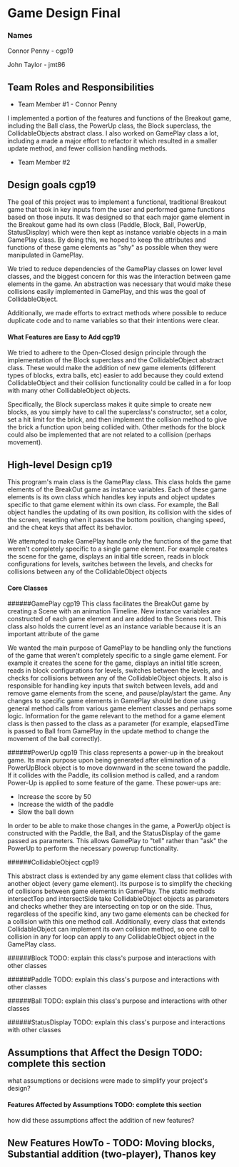 # Game Design Final
### Names

Connor Penny - cgp19

John Taylor - jmt86

## Team Roles and Responsibilities

 * Team Member #1 - Connor Penny
 
 I implemented a portion of the features and functions of the Breakout game, including the 
 Ball class, the PowerUp class, the Block superclass, the CollidableObjects abstract class. I
 also worked on GamePlay class a lot, including a made a major effort to refactor it which resulted
 in a smaller update method, and fewer collision handling methods.

 * Team Member #2


## Design goals cgp19

The goal of this project was to implement a functional, traditional Breakout game that took in key inputs 
from the user and performed game functions based on those inputs. It was designed so that each major 
game element in the Breakout game had its own class (Paddle, Block, Ball, PowerUp, StatusDisplay) which
were then kept as instance variable objects in a main GamePlay class. By doing this, we hoped to keep
the attributes and functions of these game elements as "shy" as possible when they were manipulated in
GamePlay. 

We tried to reduce dependencies of the GamePlay classes on lower level classes, and the biggest concern for
this was the interaction between game elements in the game. An abstraction was necessary that would
make these collisions easily implemented in GamePlay, and this was the goal of CollidableObject.

Additionally, we made efforts to extract methods where possible to reduce duplicate code and to name
variables so that their intentions were clear.


#### What Features are Easy to Add cgp19

We tried to adhere to the Open-Closed design principle through the implementation of the Block superclass
and the CollidableObject abstract class. These would make the addition of new game elements (different types
of blocks, extra balls, etc) easier to add because they could extend CollidableObject and their collision
functionality could be called in a for loop with many other CollidableObject objects.

Specifically, the Block superclass makes it quite simple to create new blocks, as you simply have to call 
the superclass's constructor, set a color, set a hit limit for the brick, and then implement the 
collision method to give the brick a function upon being collided with. Other methods for the block could
also be implemented that are not related to a collision (perhaps movement).


## High-level Design cp19

This program's main class is the GamePlay class. This class holds the game elements of the BreakOut game
as instance variables. Each of these game elements is its own class which handles key inputs and object 
updates specific to that game element within its own class. For example, the Ball object handles the
updating of its own position, its collision with the sides of the screen, resetting when it passes the
bottom position, changing speed, and the cheat keys that affect its behavior.

We attempted to make GamePlay handle only the functions of the game that weren't completely specific to a
single game element. For example creates the scene for the game, displays an initial title screen, reads in
block configurations for levels, switches between the levels, and checks for collisions between any of the
CollidableObject objects

#### Core Classes

######GamePlay cgp19
This class facilitates the BreakOut game by creating a Scene with an animation Timeline. New instance
variables are constructed of each game element and are added to the Scenes root. This class also holds
the current level as an instance variable because it is an important attribute of the game

We wanted the main purpose of GamePlay to be handling only the functions of the game that weren't completely 
specific to a single game element. For example it creates the scene for the game, displays an initial 
title screen, reads in block configurations for levels, switches between the levels, and checks for 
collisions between any of the CollidableObject objects. It also is responsible for handling key inputs
that switch between levels, add and remove game elements from the scene, and pause/play/start the game. 
Any changes to specific game elements in GamePlay should be done using general method calls from various 
game element classes and perhaps some logic. Information for the game relevant to the method for a game
element class is then passed to the class as a parameter (for example, elapsedTime is passed to Ball
from GamePlay in the update method to change the movement of the ball correctly).

######PowerUp cgp19
This class represents a power-up in the breakout game. Its main purpose upon being generated after elimination
of a PowerUpBlock object is to move downward in the scene toward the paddle. If it collides with the Paddle,
its collision method is called, and a random Power-Up is applied to some feature of the game. These power-ups
are:

- Increase the score by 50
- Increase the width of the paddle
- Slow the ball down

In order to be able to make those changes in the game, a PowerUp object is constructed with the Paddle,
the Ball, and the StatusDisplay of the game passed as parameters. This allows GamePlay to "tell" rather
than "ask" the PowerUp to perform the necessary powerup functionality.

######CollidableObject cgp19

This abstract class is extended by any game element class that collides with another object (every game
element). Its purpose is to simplify the checking of collisions between game elements in GamePlay.
The static methods intersectTop and intersectSide take CollidableObject objects as parameters and checks
whether they are intersecting on top or on the side. Thus, regardless of the specific kind, any two game
elements can be checked for a collision with this one method call. Additionally, every class that extends
CollidableObject can implement its own collision method, so one call to collision in any for loop can
apply to any CollidableObject object in the GamePlay class.


######Block TODO: explain this class's purpose and interactions with other classes


######Paddle TODO: explain this class's purpose and interactions with other classes


######Ball TODO: explain this class's purpose and interactions with other classes


######StatusDisplay TODO: explain this class's purpose and interactions with other classes



## Assumptions that Affect the Design TODO: complete this section

what assumptions or decisions were made to simplify your project's design?

#### Features Affected by Assumptions TODO: complete this section

how did these assumptions affect the addition of new features?

## New Features HowTo - TODO: Moving blocks, Substantial addition (two-player), Thanos key

